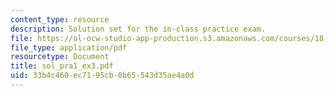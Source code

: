 ```yaml
---
content_type: resource
description: Solution set for the in-class practice exam.
file: https://ol-ocw-studio-app-production.s3.amazonaws.com/courses/18-075-advanced-calculus-for-engineers-fall-2004/33b4c460ec7195cb0b65543d35ae4a0d_sol_pra1_ex3.pdf
file_type: application/pdf
resourcetype: Document
title: sol_pra1_ex3.pdf
uid: 33b4c460-ec71-95cb-0b65-543d35ae4a0d
---
```

